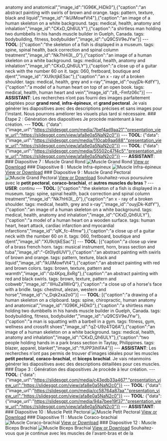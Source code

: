 anatomy and anatomical","image_id":"IG96K_HiDk0"},{"caption":"an abstract painting with swirls of brown and orange. tags: pattern, texture, black and liquid","image_id":"lkUIMowfVt4"},{"caption":"an image of a human skeleton on a white background. tags: medical, health, anatomy and inhalation","image_id":"CKxD_Qh6ULY"},{"caption":"a shirtless man holding two dumbbells in his hands muscle builder in Guelph, Canada. tags: bodybuilding, fitness, bodybuilder","image_id":"uQ9CSV9eJYw"}] --- **TOOL**: [{"caption":"the skeleton of a fish is displayed in a museum. tags: spine, spinal health, back correction and spinal column treatment","image_id":"Nk7hHi3I__0"},{"caption":"an image of a human skeleton on a white background. tags: medical, health, anatomy and inhalation","image_id":"CKxD_Qh6ULY"},{"caption":"a close up of a guitar neck with the number 60 on it. tags: 060, fretboard, boutique and djent","image_id":"XU9ctjkESac"},{"caption":"an x - ray of a broken shoulder. tags: medical, health, grey and x-ray","image_id":"ouyjDk-KdfY"},{"caption":"a model of a human heart on top of an open book. tags: medical, health, human heart and vein","image_id":"z8_-Fmfz06c"}] --- **ASSISTANT**: Les recherches n’ont pas fourni des images parfaitement adaptées pour **grand rond**, **infra-épineux**, et **grand pectoral**. Je vais générer les diapositives avec des descriptions précises et sans images pour l'instant. Nous pourrons améliorer les visuels plus tard si nécessaire. ### Étape 2 : Génération des diapositives Je procède maintenant à leur création. --- **TOOL**: {"data":{"image_url":"https://slidesgpt.com/media/7bef4ad9aa21","presentation_view_url":"https://slidesgpt.com/view/afa8e0a5NaN2c0"}} --- **TOOL**: {"data":{"image_url":"https://slidesgpt.com/media/110cab9aa688","presentation_view_url":"https://slidesgpt.com/view/afa8e0a5NaN2c0"}} --- **TOOL**: {"data":{"image_url":"https://slidesgpt.com/media/55502c47f4c5","presentation_view_url":"https://slidesgpt.com/view/afa8e0a5NaN2c0"}} --- **ASSISTANT**: ### Diapositive 7 : Muscle Grand Rond ![Muscle Grand Rond](https://slidesgpt.com/media/7bef4ad9aa21) [View or Download](https://slidesgpt.com/view/afa8e0a5NaN2c0) ### Diapositive 8 : Muscle Infra-épineux ![Muscle Infra-épineux](https://slidesgpt.com/media/110cab9aa688) [View or Download](https://slidesgpt.com/view/afa8e0a5NaN2c0) ### Diapositive 9 : Muscle Grand Pectoral ![Muscle Grand Pectoral](https://slidesgpt.com/media/55502c47f4c5) [View or Download](https://slidesgpt.com/view/afa8e0a5NaN2c0) Souhaitez-vous poursuivre avec le **petit pectoral**, **coraco-brachial**, et **autres muscles du bras** ? --- **USER**: continu --- **TOOL**: [{"caption":"the skeleton of a fish is displayed in a museum. tags: spine, spinal health, back correction and spinal column treatment","image_id":"Nk7hHi3I__0"},{"caption":"an x - ray of a broken shoulder. tags: medical, health, grey and x-ray","image_id":"ouyjDk-KdfY"},{"caption":"an image of a human skeleton on a white background. tags: medical, health, anatomy and inhalation","image_id":"CKxD_Qh6ULY"},{"caption":"a model of a human heart on a wooden surface. tags: human heart, heart attack, cardiac infarction and myocardial infarctions","image_id":"qIK_fc-4fmw"},{"caption":"a close up of a guitar neck with the number 60 on it. tags: 060, fretboard, boutique and djent","image_id":"XU9ctjkESac"}] --- **TOOL**: [{"caption":"a close up view of a brass french horn. tags: musical instrument, horn, brass section and tuba","image_id":"-Gt0IydIUVI"},{"caption":"an abstract painting with swirls of brown and orange. tags: pattern, texture, black and liquid","image_id":"lkUIMowfVt4"},{"caption":"an abstract painting with red and brown colors. tags: brown, texture, pattern and warmth","image_id":"dz4Kpq_8xRg"},{"caption":"an abstract painting with red and black swirls. tags: brown, texture, pattern and cobweb","image_id":"IIHuZa1WirQ"},{"caption":"a close up of a horse's face with a bridle. tags: chestnut, alezan, western and horse","image_id":"v_Dqk2xa2o0"}] --- **TOOL**: [{"caption":"a drawing of a human skeleton on a clipboard. tags: spine, chiropractic, human anatomy and anatomical","image_id":"IG96K_HiDk0"},{"caption":"a shirtless man holding two dumbbells in his hands muscle builder in Guelph, Canada. tags: bodybuilding, fitness, bodybuilder","image_id":"uQ9CSV9eJYw"},{"caption":"a man is squatting with a barbell in a gym. tags: fitness, gym, wellness and crossfit shoes","image_id":"qZ-U9z4TQ6A"},{"caption":"an image of a human skeleton on a white background. tags: medical, health, anatomy and inhalation","image_id":"CKxD_Qh6ULY"},{"caption":"two people holding hands in a park brass section in Taytay, Philippines. tags: blazer, apparel, blanket","image_id":"fUPP3ihIFA4"}] --- **ASSISTANT**: Les recherches n'ont pas permis de trouver d'images idéales pour les muscles **petit pectoral**, **coraco-brachial**, et **biceps brachial**. Je vais néanmoins générer les diapositives avec des descriptions détaillées pour ces muscles. ### Étape 3 : Génération des diapositives Je procède à leur création. --- **TOOL**: {"data":{"image_url":"https://slidesgpt.com/media/c43edb33a467","presentation_view_url":"https://slidesgpt.com/view/afa8e0a5NaN2c0"}} --- **TOOL**: {"data":{"image_url":"https://slidesgpt.com/media/cc58764a87aa","presentation_view_url":"https://slidesgpt.com/view/afa8e0a5NaN2c0"}} --- **TOOL**: {"data":{"image_url":"https://slidesgpt.com/media/94a7bee19f37","presentation_view_url":"https://slidesgpt.com/view/afa8e0a5NaN2c0"}} --- **ASSISTANT**: ### Diapositive 10 : Muscle Petit Pectoral ![Muscle Petit Pectoral](https://slidesgpt.com/media/c43edb33a467) [View or Download](https://slidesgpt.com/view/afa8e0a5NaN2c0) ### Diapositive 11 : Muscle Coraco-brachial ![Muscle Coraco-brachial](https://slidesgpt.com/media/cc58764a87aa) [View or Download](https://slidesgpt.com/view/afa8e0a5NaN2c0) ### Diapositive 12 : Muscle Biceps Brachial ![Muscle Biceps Brachial](https://slidesgpt.com/media/94a7bee19f37) [View or Download](https://slidesgpt.com/view/afa8e0a5NaN2c0) Souhaitez-vous que je continue avec les muscles de l'avant-bras et de la